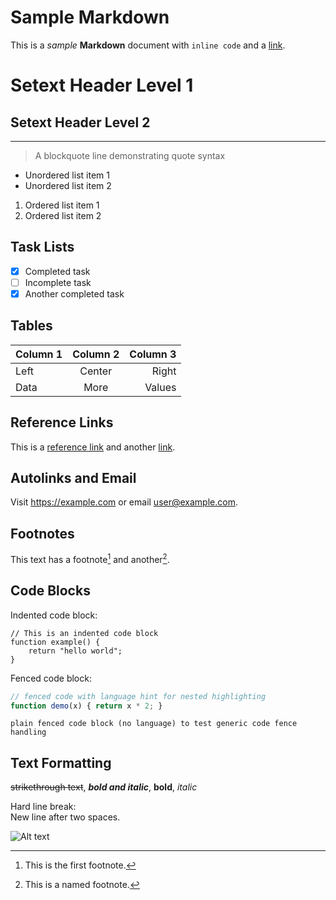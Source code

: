 # Sample Markdown

This is a *sample* **Markdown** document with `inline code` and a [link](https://example.com).

Setext Header Level 1
=====================

Setext Header Level 2
---------------------

---

> A blockquote line demonstrating quote syntax

- Unordered list item 1
- Unordered list item 2
1. Ordered list item 1
2. Ordered list item 2

## Task Lists

- [x] Completed task
- [ ] Incomplete task
- [X] Another completed task

## Tables

| Column 1 | Column 2 | Column 3 |
|----------|:--------:|---------:|
| Left     | Center   | Right    |
| Data     | More     | Values   |

## Reference Links

This is a [reference link][ref1] and another [link][ref2].

[ref1]: https://example.com "Example Site"
[ref2]: https://github.com

## Autolinks and Email

Visit <https://example.com> or email <user@example.com>.

## Footnotes

This text has a footnote[^1] and another[^note].

[^1]: This is the first footnote.
[^note]: This is a named footnote.

## Code Blocks

Indented code block:

    // This is an indented code block
    function example() {
        return "hello world";
    }

Fenced code block:

```javascript
// fenced code with language hint for nested highlighting
function demo(x) { return x * 2; }
```

```
plain fenced code block (no language) to test generic code fence handling
```

## Text Formatting

~~strikethrough text~~, ***bold and italic***, **bold**, *italic*

Hard line break:  
New line after two spaces.

![Alt text](img.png)

<!-- comment -->
